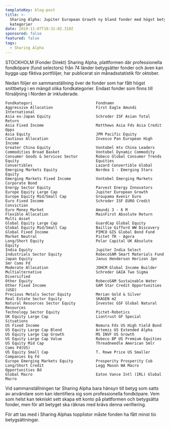 ```yaml
---
templateKey: blog-post
title: >-
  Sharing Alpha: Jupiter European Growth ny bland fonder med högst betyg i 43
  kategorier
date: 2019-11-07T10:31:02.310Z
sponsored: false
featured: false
tags:
  - Sharing Alpha
---
```

STOCKHOLM (Fonder Direkt) Sharing Alpha, plattformen där professionella fondköpare (fund selectors) från 74 länder betygsätter fonder och även kan bygga upp fiktiva portföljer, har publicerat sin månadsstatistik för oktober.



Nedan följer en sammanställning över de fonder som har fått högst snittbetyg i en mängd olika fondkategorier. Endast fonder som finns till försäljning i Norden är inkluderade.
```` 
Fondkategori	                        Fondnamn 
Aggressive Allocation	                First Eagle Amundi International 
Asia ex-Japan Equity	                Schroder ISF Asian Total Return
Asia Fixed Income	                    Matthews Asia Fds Asia Credit Opps
Asia Equity	                            JPM Pacific Equity
Cautious Allocation	                    Invesco Pan European High Income 
Greater China Equity	                Vontobel mtx China Leaders
Commodities Broad Basket	            Vontobel Dynamic Commodity
Consumer Goods & Services Sector    	Robeco Global Consumer Trends 
Equity                                  Equities
Convertibles	                        Lazard Convertible Global
Emerging Markets Equity	                Nordea 1 - Emerging Stars Equity 
Emerging Markets Fixed Income	        Vontobel Emerging Markets Corporate Bond
Energy Sector Equity	                Parvest Energy Innovators
Europe Equity Large Cap	                Jupiter European Growth
Europe Equity Mid/Small Cap	            Groupama Avenir Euro
Euro Fixed Income	                    Schroder ISF EURO Credit Conviction
Euro Money Market	                    Amundi 3 - 6 M
Flexible Allocation	                    MainFirst Absolute Return Multi Asset
Global Equity Large Cap	                GuardCap Global Equity
Global Equity Mid/Small Cap	            Baillie Gifford WW Discovery
Global Fixed Income	                    PIMCO GIS Global Bond Fund
Market Neutral	                        Pictet TR - Agora
Long/Short Equity	                    Polar Capital UK Absolute Equity
India Equity	                        Jupiter India Select
Industrials Sector Equity	            RobecoSAM Smart Materials Fund
Japan Equity	                        Janus Henderson Horizon Jpn Smr Coms Fd
Moderate Allocation	                    JOHCM Global Income Builder 
Multialternative	                    Schroder GAIA Two Sigma Diversified
Other Equity	                        RobecoSAM Sustainable Water
Other Fixed Income	                    GAM Star Credit Opportunities (USD)
Precious Metals Sector Equity         	Merian Gold & Silver 
Real Estate Sector Equity	            SKAGEN m2
Natural Resources Sector Equity	        Investec GSF Global Natural Resources
Technology Sector Equity	            Pictet-Robotics
UK Equity Large Cap	                    Liontrust GF Special Situations 
US Fixed Income	                        Nomura Fds US High Yield Bond 
US Equity Large Cap Blend	            Artemis US Extended Alpha 
US Equity Large Cap Growth	            MS INVF US Growth 
US Equity Large Cap Value	            Robeco BP US Premium Equities
US Equity Mid Cap	                    Threadneedle American Smlr Coms Fd(US)
US Equity Small Cap	                    T. Rowe Price US Smaller Companies Eq Fd
Europe Emerging Markets Equity	        Prosperity Prosperity Cub
Long/Short Credit	                    Legg Mason WA Macro Opportunities Bd 
Global Macro	                        Eaton Vance Intl (IRL) Global Macro
```` 
Vid sammanställningen tar Sharing Alpha bara hänsyn till betyg som satts av användare som kan identifiera sig som professionella fondköpare. Vem som helst kan tekniskt sett skapa ett konto på plattformen och betygsätta fonder, men för att betyget ska räknas med krävs denna verifiering.

För att tas med i Sharing Alphas topplistor måste fonden ha fått minst tio betygsättningar.
